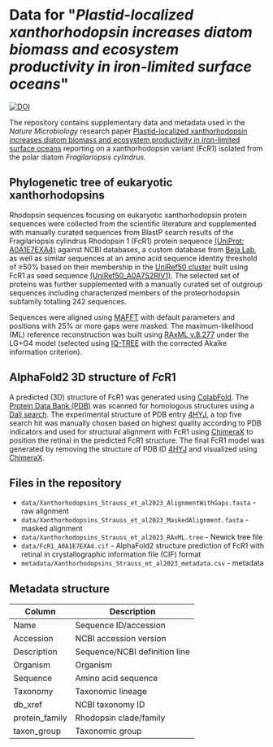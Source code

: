 # Data for "_Plastid-localized xanthorhodopsin increases diatom biomass and ecosystem productivity in iron-limited surface oceans_"

[![DOI](https://zenodo.org/badge/687189446.svg)](https://zenodo.org/badge/latestdoi/687189446)

The repository contains supplementary data and metadata used in the _Nature Microbiology_ research paper [Plastid-localized xanthorhodopsin increases diatom biomass and ecosystem productivity in iron-limited surface oceans](https://www.nature.com/nmicrobiol/) reporting on a xanthorhodopsin variant (FcR1) isolated from the polar diatom _Fragilariopsis cylindrus_.

## Phylogenetic tree of eukaryotic xanthorhodopsins
Rhodopsin sequences focusing on eukaryotic xanthorhodopsin protein sequences were collected from the scientific literature and supplemented with manually curated sequences from BlastP search results of the Fragilariopsis cylindrus Rhodopsin 1 (FcR1) protein sequence [(UniProt: A0A1E7EXA4)](https://www.uniprot.org/uniprotkb/A0A1E7EXA4/) against NCBI databases, a custom database from [Beja Lab](https://github.com/BejaLab), as well as similar sequences at an amino acid sequence identity threshold of ≥50% based on their membership in the [UniRef50 cluster](https://www.uniprot.org/uniref/) built using FcR1 as seed sequence [(UniRef50_A0A7S2RIV1)](https://www.uniprot.org/uniref/UniRef50_A0A7S2RIV1). The selected set of proteins was further supplemented with a manually curated set of outgroup sequences including characterized members of the proteorhodopsin subfamily totalling 242 sequences.

Sequences were aligned using [MAFFT](https://mafft.cbrc.jp/alignment/software/) with default parameters and positions with 25% or more gaps were masked. The maximum-likelihood (ML) reference reconstruction was built using [RAxML v.8.277](https://github.com/stamatak/standard-RAxML) under the LG+G4 model (selected using [IQ-TREE](https://github.com/Cibiv/IQ-TREE) with the corrected Akaike information criterion).

## AlphaFold2 3D structure of *Fc*R1
A predicted (3D) structure of FcR1 was generated using [ColabFold](https://github.com/sokrypton/ColabFold). The [Protein Data Bank (PDB)](http://rcsb.org) was scanned for homologous structures using a [Dali search](http://ekhidna2.biocenter.helsinki.fi/dali). The experimental structure of PDB entry [4HYJ](https://doi.org/10.2210/pdb4HYJ/pdb), a top five search hit was manually chosen based on highest quality according to PDB indicators and used for structural alignment with FcR1 using [ChimeraX](https://www.cgl.ucsf.edu/chimerax/) to position the retinal in the predicted FcR1 structure. The final FcR1 model was generated by removing the structure of PDB ID [4HYJ](https://doi.org/10.2210/pdb4HYJ/pdb) and visualized using [ChimeraX](https://www.cgl.ucsf.edu/chimerax/).

## Files in the repository
+ `data/Xanthorhodopsins_Strauss_et_al2023_AlignmentWithGaps.fasta` - raw alignment
+ `data/Xanthorhodopsins_Strauss_et_al2023_MaskedAlignment.fasta` - masked alignment
+ `data/Xanthorhodopsins_Strauss_et_al2023_RAxML.tree` - Newick tree file
+ `data/FcR1_A0A1E7EXA4.cif` - AlphaFold2 structure prediction of FcR1 with retinal in crystallographic information file (CIF) format
+ `metadata/Xanthorhodopsins_Strauss_et_al2023_metadata.csv` - metadata

## Metadata structure
| Column | Description |
| --- | --- |
| Name | Sequence ID/accession |
| Accession | NCBI  accession version |
| Description | Sequence/NCBI definition line |
| Organism | Organism |
| Sequence | Amino acid sequence |
| Taxonomy | Taxonomic lineage |
| db_xref | NCBI taxonomy ID |
| protein_family | Rhodopsin clade/family |
| taxon_group | Taxonomic group |
